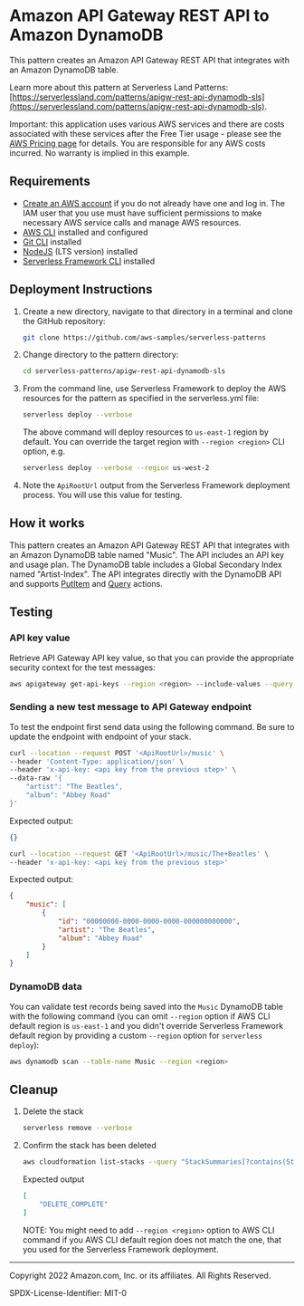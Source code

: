 # Amazon API Gateway REST API to Amazon DynamoDB

This pattern creates an Amazon API Gateway REST API that integrates with an Amazon DynamoDB table.

Learn more about this pattern at Serverless Land Patterns: [https://serverlessland.com/patterns/apigw-rest-api-dynamodb-sls](https://serverlessland.com/patterns/apigw-rest-api-dynamodb-sls).

Important: this application uses various AWS services and there are costs associated with these services after the Free Tier usage - please see the [AWS Pricing page](https://aws.amazon.com/pricing/) for details. You are responsible for any AWS costs incurred. No warranty is implied in this example.

## Requirements

* [Create an AWS account](https://portal.aws.amazon.com/gp/aws/developer/registration/index.html) if you do not already have one and log in. The IAM user that you use must have sufficient permissions to make necessary AWS service calls and manage AWS resources.
* [AWS CLI](https://docs.aws.amazon.com/cli/latest/userguide/install-cliv2.html) installed and configured
* [Git CLI](https://git-scm.com/book/en/v2/Getting-Started-Installing-Git) installed
* [NodeJS](https://nodejs.org/en/download/) (LTS version) installed
* [Serverless Framework CLI](https://www.serverless.com/framework/docs/getting-started) installed

## Deployment Instructions

1. Create a new directory, navigate to that directory in a terminal and clone the GitHub repository:

    ``` sh
    git clone https://github.com/aws-samples/serverless-patterns
    ```

1. Change directory to the pattern directory:

    ``` sh
    cd serverless-patterns/apigw-rest-api-dynamodb-sls
    ```

1. From the command line, use Serverless Framework to deploy the AWS resources for the pattern as specified in the serverless.yml file:

    ``` sh
    serverless deploy --verbose
    ```

    The above command will deploy resources to `us-east-1` region by default. You can override the target region with `--region <region>` CLI option, e.g.

    ``` sh
    serverless deploy --verbose --region us-west-2
    ```

1. Note the `ApiRootUrl` output from the Serverless Framework deployment process. You will use this value for testing.

## How it works

This pattern creates an Amazon API Gateway REST API that integrates with an Amazon DynamoDB table named "Music". The API includes an API key and usage plan. The DynamoDB table includes a Global Secondary Index named "Artist-Index". The API integrates directly with the DynamoDB API and supports [PutItem](https://docs.aws.amazon.com/amazondynamodb/latest/APIReference/API_PutItem.html) and [Query](https://docs.aws.amazon.com/amazondynamodb/latest/APIReference/API_Query.html) actions.

## Testing

### API key value

Retrieve API Gateway API key value, so that you can provide the appropriate security context for the test messages:

``` sh
aws apigateway get-api-keys --region <region> --include-values --query "items[?name=='api-music-apikey'].value" --output text
```

### Sending a new test message to API Gateway endpoint

To test the endpoint first send data using the following command. Be sure to update the endpoint with endpoint of your stack.

``` sh
curl --location --request POST '<ApiRootUrl>/music' \
--header 'Content-Type: application/json' \
--header 'x-api-key: <api key from the previous step>' \
--data-raw '{
    "artist": "The Beatles",
    "album": "Abbey Road"
}'
```

Expected output:

```json
{}
```

``` sh
curl --location --request GET '<ApiRootUrl>/music/The+Beatles' \
--header 'x-api-key: <api key from the previous step>'
```

Expected output:

``` json
{
    "music": [
        {
            "id": "00000000-0000-0000-0000-000000000000",
            "artist": "The Beatles",
            "album": "Abbey Road"
        }
    ]
}
```

### DynamoDB data

You can validate test records being saved into the `Music` DynamoDB table with the following command (you can omit `--region` option if AWS CLI default region is `us-east-1` and you didn't override Serverless Framework default region by providing a custom `--region` option for `serverless deploy`):

``` sh
aws dynamodb scan --table-name Music --region <region>
```

## Cleanup

1. Delete the stack

    ```sh
    serverless remove --verbose
    ```

1. Confirm the stack has been deleted

    ```sh
    aws cloudformation list-stacks --query "StackSummaries[?contains(StackName,'apigw-rest-api-dynamodb-sls-v1')].StackStatus"
    ```

    Expected output

    ```json
    [
        "DELETE_COMPLETE"
    ]
    ```

    NOTE: You might need to add `--region <region>` option to AWS CLI command if you AWS CLI default region does not match the one, that you used for the Serverless Framework deployment.

----
Copyright 2022 Amazon.com, Inc. or its affiliates. All Rights Reserved.

SPDX-License-Identifier: MIT-0
